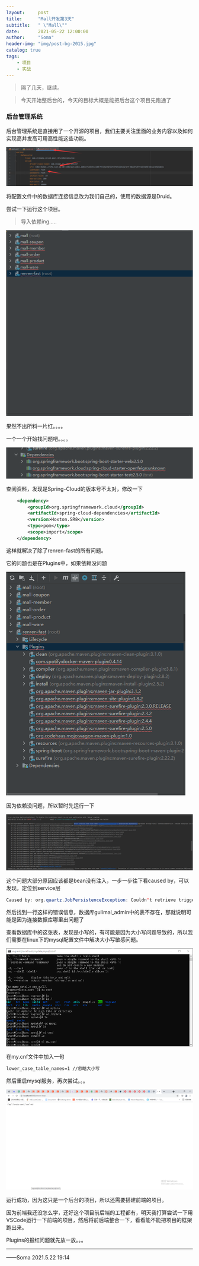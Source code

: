 ```yaml
---
layout:     post
title:      "Mall开发第3天"
subtitle:   " \"Mall\""
date:       2021-05-22 12:00:00
author:     "Soma"
header-img: "img/post-bg-2015.jpg"
catalog: true
tags:
    - 项目
    - 实战
---
```


> 隔了几天，继续。

> 今天开始整后台的，今天的目标大概是能把后台这个项目先跑通了

### 后台管理系统

后台管理系统是直接用了一个开源的项目，我们主要关注里面的业务内容以及如何实现高并发高可用高性能这些功能。

![](/img/image-522-01.png)

将配置文件中的数据库连接信息改为我们自己的，使用的数据源是Druid。

尝试一下运行这个项目。

> 导入依赖ing.....

![](/img/image-522-02.png)

果然不出所料一片红。。。。

一个一个开始找问题吧。。。。

![](/img/image-522-03.png)

查阅资料，发现是Spring-Cloud的版本号不太对，修改一下

```xml
    <dependency>
        <groupId>org.springframework.cloud</groupId>
        <artifactId>spring-cloud-dependencies</artifactId>
        <version>Hoxton.SR8</version>
        <type>pom</type>
        <scope>import</scope>
    </dependency>
```

这样就解决了除了renren-fast的所有问题。

它的问题也是在Plugins中，如果依赖没问题

![](/img/image-522-04.png)

因为依赖没问题，所以暂时先运行一下

![](/img/image-522-05.png)

这个问题大部分原因应该都是bean没有注入，一步一步往下看caused by，可以发现，定位到service层

```java
Caused by: org.quartz.JobPersistenceException: Couldn't retrieve trigger: Table 'gulimall_admin.QRTZ_TRIGGERS' doesn't exist
```

然后找到一行这样的错误信息，数据库gulimal_admin中的表不存在，那就说明可能是因为连接数据库哪里出问题了

查看数据库中的这张表，发现是小写的，有可能是因为大小写问题导致的，所以我们需要在linux下的mysql配置文件中解决大小写敏感问题。

![](/img/image-522-06.png)

在my.cnf文件中加入一句

```XML
lower_case_table_names=1 //忽略大小写
```

然后重启mysql服务，再次尝试。。。

![](/img/image-522-07.png)

运行成功，因为这只是一个后台的项目，所以还需要搭建前端的项目。

因为前端我还没怎么学，还好这个项目前后端的工程都有，明天我打算尝试一下用VSCode运行一下前端的项目，然后将前后端整合一下，看看能不能把项目的框架跑出来。

Plugins的报红问题就先放一放。。。

----------------

——Soma 2021.5.22 19:14